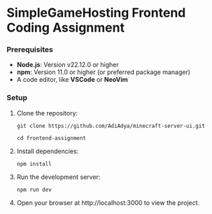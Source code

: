 # **SimpleGameHosting Frontend Coding Assignment**

### Prerequisites

- **Node.js**: Version v22.12.0 or higher
- **npm**: Version 11.0 or higher (or preferred package manager)
- A code editor, like **VSCode** or **NeoVim**

### Setup

1. Clone the repository:
   ```
   git clone https://github.com/AdiAdya/minecraft-server-ui.git
   ```
   ```
   cd frontend-assignment
   ```
2. Install dependencies:
   ```
   npm install
   ```
3. Run the development server:
   ```
   npm run dev
   ```
4. Open your browser at http://localhost:3000 to view the project.
